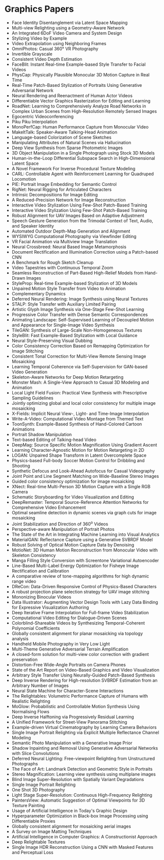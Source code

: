 # Graphics Papers

<ul>

                             

 <li><a target="_blank" href="https://github.com/manjunath5496/Graphics-Papers/blob/master/g(1).pdf" style="text-decoration:none;">Face Identity Disentanglement via Latent Space Mapping</a></li>

 <li><a target="_blank" href="https://github.com/manjunath5496/Graphics-Papers/blob/master/g(2).pdf" style="text-decoration:none;">Multi-view Relighting using a Geometry-Aware Network</a></li>

<li><a target="_blank" href="https://github.com/manjunath5496/Graphics-Papers/blob/master/g(3).pdf" style="text-decoration:none;">An Integrated 6DoF Video Camera and System Design</a></li>
 <li><a target="_blank" href="https://github.com/manjunath5496/Graphics-Papers/blob/master/g(4).pdf" style="text-decoration:none;">Stylizing Video by Example</a></li>                              
<li><a target="_blank" href="https://github.com/manjunath5496/Graphics-Papers/blob/master/g(5).pdf" style="text-decoration:none;">Video Extrapolation using Neighboring Frames</a></li>
<li><a target="_blank" href="https://github.com/manjunath5496/Graphics-Papers/blob/master/g(6).pdf" style="text-decoration:none;">OmniPhotos: Casual 360° VR Photography</a></li>
 <li><a target="_blank" href="https://github.com/manjunath5496/Graphics-Papers/blob/master/g(7).pdf" style="text-decoration:none;">Invertible Grayscale</a></li>

 <li><a target="_blank" href="https://github.com/manjunath5496/Graphics-Papers/blob/master/g(8).pdf" style="text-decoration:none;">Consistent Video Depth Estimation</a></li>
   <li><a target="_blank" href="https://github.com/manjunath5496/Graphics-Papers/blob/master/g(9).pdf" style="text-decoration:none;">FaceBlit: Instant Real-time Example-based Style Transfer to Facial Videos</a></li>
  
   
 <li><a target="_blank" href="https://github.com/manjunath5496/Graphics-Papers/blob/master/g(10).pdf" style="text-decoration:none;">PhysCap: Physically Plausible Monocular 3D Motion Capture in Real Time </a></li>                              
<li><a target="_blank" href="https://github.com/manjunath5496/Graphics-Papers/blob/master/g(11).pdf" style="text-decoration:none;">Real-Time Patch-Based Stylization of Portraits Using Generative Adversarial Network</a></li>
<li><a target="_blank" href="https://github.com/manjunath5496/Graphics-Papers/blob/master/g(12).pdf" style="text-decoration:none;">Neural Rendering and Reenactment of Human Actor Videos</a></li>
<li><a target="_blank" href="https://github.com/manjunath5496/Graphics-Papers/blob/master/g(13).pdf" style="text-decoration:none;">Differentiable Vector Graphics Rasterization for Editing and Learning</a></li>

<li><a target="_blank" href="https://github.com/manjunath5496/Graphics-Papers/blob/master/g(14).pdf" style="text-decoration:none;">RoadNet: Learning to Comprehensively Analyze
Road Networks in Complex Urban Scenes from High-Resolution Remotely Sensed Images</a></li>
                              
<li><a target="_blank" href="https://github.com/manjunath5496/Graphics-Papers/blob/master/g(15).pdf" style="text-decoration:none;">Egocentric Videoconferencing</a></li>

<li><a target="_blank" href="https://github.com/manjunath5496/Graphics-Papers/blob/master/g(16).pdf" style="text-decoration:none;">Piku Piku Interpolation</a></li>

  <li><a target="_blank" href="https://github.com/manjunath5496/Graphics-Papers/blob/master/g(17).pdf" style="text-decoration:none;">MonoPerfCap: Human Performance Capture from Monocular Video</a></li>   
  
<li><a target="_blank" href="https://github.com/manjunath5496/Graphics-Papers/blob/master/g(18).pdf" style="text-decoration:none;">MakeItTalk: Speaker-Aware Talking-Head Animation</a></li> 

  
<li><a target="_blank" href="https://github.com/manjunath5496/Graphics-Papers/blob/master/g(19).pdf" style="text-decoration:none;">Language-based Colorization of Scene Sketches</a></li> 

<li><a target="_blank" href="https://github.com/manjunath5496/Graphics-Papers/blob/master/g(20).pdf" style="text-decoration:none;">Manipulating Attributes of Natural Scenes via Hallucination</a></li>

<li><a target="_blank" href="https://github.com/manjunath5496/Graphics-Papers/blob/master/g(21).pdf" style="text-decoration:none;">Deep View Synthesis from Sparse Photometric Images</a></li>
<li><a target="_blank" href="https://github.com/manjunath5496/Graphics-Papers/blob/master/g(22).pdf" style="text-decoration:none;">3D Object Manipulation in a Single Photograph using Stock 3D Models</a></li> 
 <li><a target="_blank" href="https://github.com/manjunath5496/Graphics-Papers/blob/master/g(23).pdf" style="text-decoration:none;">Human-in-the-Loop Differential Subspace Search in High-Dimensional Latent Space</a></li> 
 

   <li><a target="_blank" href="https://github.com/manjunath5496/Graphics-Papers/blob/master/g(24).pdf" style="text-decoration:none;">A Novel Framework For Inverse Procedural Texture Modeling</a></li>
 
   <li><a target="_blank" href="https://github.com/manjunath5496/Graphics-Papers/blob/master/g(25).pdf" style="text-decoration:none;">CARL: Controllable Agent with Reinforcement Learning for Quadruped Locomotion</a></li>                              
 <li><a target="_blank" href="https://github.com/manjunath5496/Graphics-Papers/blob/master/g(26).pdf" style="text-decoration:none;">PIE: Portrait Image Embedding for Semantic Control</a></li>
 <li><a target="_blank" href="https://github.com/manjunath5496/Graphics-Papers/blob/master/g(27).pdf" style="text-decoration:none;">RigNet: Neural Rigging for Articulated Characters</a></li>
   
 
   <li><a target="_blank" href="https://github.com/manjunath5496/Graphics-Papers/blob/master/g(28).pdf" style="text-decoration:none;">Intrinsic Decompositions for Image Editing</a></li>
 
   <li><a target="_blank" href="https://github.com/manjunath5496/Graphics-Papers/blob/master/g(29).pdf" style="text-decoration:none;">A Reduced-Precision Network for Image Reconstruction </a></li>                              

  <li><a target="_blank" href="https://github.com/manjunath5496/Graphics-Papers/blob/master/g(30).pdf" style="text-decoration:none;">Interactive Video Stylization Using Few-Shot Patch-Based Training</a></li>
 
   <li><a target="_blank" href="https://github.com/manjunath5496/Graphics-Papers/blob/master/g(31).pdf" style="text-decoration:none;">Interactive Video Stylization Using Few-Shot Patch-Based Training</a></li> 
    <li><a target="_blank" href="https://github.com/manjunath5496/Graphics-Papers/blob/master/g(32).pdf" style="text-decoration:none;">Robust Alignment for UAV Images Based on Adaptive Adjustment</a></li> 

   <li><a target="_blank" href="https://github.com/manjunath5496/Graphics-Papers/blob/master/g(33).pdf" style="text-decoration:none;">Speech Gesture Generation from the Trimodal Context of Text, Audio, and Speaker Identity</a></li>                              

  <li><a target="_blank" href="https://github.com/manjunath5496/Graphics-Papers/blob/master/g(34).pdf" style="text-decoration:none;">Automated Outdoor Depth-Map Generation and Alignment</a></li> 
 
  <li><a target="_blank" href="https://github.com/manjunath5496/Graphics-Papers/blob/master/g(35).pdf" style="text-decoration:none;">WYSIWYG Computational Photography via Viewfinder Editing</a></li> 

  <li><a target="_blank" href="https://github.com/manjunath5496/Graphics-Papers/blob/master/g(36).pdf" style="text-decoration:none;">VR Facial Animation via Multiview Image Translation</a></li> 
 
<li><a target="_blank" href="https://github.com/manjunath5496/Graphics-Papers/blob/master/g(37).pdf" style="text-decoration:none;">Neural Crossbreed: Neural Based Image Metamorphosis</a></li>
 <li><a target="_blank" href="https://github.com/manjunath5496/Graphics-Papers/blob/master/g(38).pdf" style="text-decoration:none;">Document Rectification and Illumination Correction using a Patch-based CNN</a></li>
<li><a target="_blank" href="https://github.com/manjunath5496/Graphics-Papers/blob/master/g(39).pdf" style="text-decoration:none;">A Benchmark for Rough Sketch Cleanup</a></li>
 <li><a target="_blank" href="https://github.com/manjunath5496/Graphics-Papers/blob/master/g(40).pdf" style="text-decoration:none;">Video Tapestries with Continuous Temporal Zoom</a></li>                              
<li><a target="_blank" href="https://github.com/manjunath5496/Graphics-Papers/blob/master/g(41).pdf" style="text-decoration:none;">Seamless Reconstruction of Part-Based High-Relief Models from Hand-Drawn Images</a></li>
<li><a target="_blank" href="https://github.com/manjunath5496/Graphics-Papers/blob/master/g(42).pdf" style="text-decoration:none;">StyleProp: Real-time Example-based Stylization of 3D Models</a></li>
 
  <li><a target="_blank" href="https://github.com/manjunath5496/Graphics-Papers/blob/master/g(43).pdf" style="text-decoration:none;">Unpaired Motion Style Transfer from Video to Animation</a></li>
 <li><a target="_blank" href="https://github.com/manjunath5496/Graphics-Papers/blob/master/g(44).pdf" style="text-decoration:none;">Complementary Dynamics</a></li>
   <li><a target="_blank" href="https://github.com/manjunath5496/Graphics-Papers/blob/master/g(45).pdf" style="text-decoration:none;">Deferred Neural Rendering:
Image Synthesis using Neural Textures</a></li>  
   
<li><a target="_blank" href="https://github.com/manjunath5496/Graphics-Papers/blob/master/g(46).pdf" style="text-decoration:none;">STALP: Style Transfer with Auxiliary Limited Pairing</a></li> 
                             
<li><a target="_blank" href="https://github.com/manjunath5496/Graphics-Papers/blob/master/g(47).pdf" style="text-decoration:none;">Artistic Glyph Image Synthesis via One-Stage Few-Shot Learning</a></li>
<li><a target="_blank" href="https://github.com/manjunath5496/Graphics-Papers/blob/master/g(48).pdf" style="text-decoration:none;">Progressive Color Transfer with Dense Semantic Correspondences</a></li>

<li><a target="_blank" href="https://github.com/manjunath5496/Graphics-Papers/blob/master/g(49).pdf" style="text-decoration:none;">Animating Landscape: Self-Supervised Learning of Decoupled Motion and Appearance for Single-Image Video Synthesis</a></li>
                              
<li><a target="_blank" href="https://github.com/manjunath5496/Graphics-Papers/blob/master/g(50).pdf" style="text-decoration:none;">TileGAN: Synthesis of Large-Scale Non-Homogeneous Textures</a></li>
<li><a target="_blank" href="https://github.com/manjunath5496/Graphics-Papers/blob/master/g(51).pdf" style="text-decoration:none;">StyleBlit: Fast Example-Based Stylization with Local Guidance</a></li>
<li><a target="_blank" href="https://github.com/manjunath5496/Graphics-Papers/blob/master/g(52).pdf" style="text-decoration:none;">Neural Style-Preserving Visual Dubbing</a></li>

<li><a target="_blank" href="https://github.com/manjunath5496/Graphics-Papers/blob/master/g(53).pdf" style="text-decoration:none;">Color Consistency Correction Based on Remapping Optimization for Image Stitching</a></li>
 
<li><a target="_blank" href="https://github.com/manjunath5496/Graphics-Papers/blob/master/g(54).pdf" style="text-decoration:none;">Consistent Tonal Correction for Multi-View Remote Sensing Image Mosaicking</a></li>

<li><a target="_blank" href="https://github.com/manjunath5496/Graphics-Papers/blob/master/g(55).pdf" style="text-decoration:none;">Learning Temporal Coherence via Self-Supervision for GAN-based Video Generation</a></li>
 
  <li><a target="_blank" href="https://github.com/manjunath5496/Graphics-Papers/blob/master/g(56).pdf" style="text-decoration:none;">Skeleton-Aware Networks for Deep Motion Retargeting </a></li>                              

  <li><a target="_blank" href="https://github.com/manjunath5496/Graphics-Papers/blob/master/g(57).pdf" style="text-decoration:none;">Monster Mash: A Single-View Approach to Casual 3D Modeling and Animation</a></li>
 
   <li><a target="_blank" href="https://github.com/manjunath5496/Graphics-Papers/blob/master/g(58).pdf" style="text-decoration:none;">Local Light Field Fusion:
Practical View Synthesis with Prescriptive Sampling Guidelines</a></li>
    <li><a target="_blank" href="https://github.com/manjunath5496/Graphics-Papers/blob/master/g(59).pdf" style="text-decoration:none;">Jointly optimizing global and local color consistency for multiple image mosaicking</a></li>
 
  <li><a target="_blank" href="https://github.com/manjunath5496/Graphics-Papers/blob/master/g(60).pdf" style="text-decoration:none;">X-Fields: Implicit Neural View-, Light- and Time-Image Interpolation </a></li>
 
   <li><a target="_blank" href="https://github.com/manjunath5496/Graphics-Papers/blob/master/g(61).pdf" style="text-decoration:none;">Write-A-Video: Computational Video Montage from Themed Text</a></li>
 
   <li><a target="_blank" href="https://github.com/manjunath5496/Graphics-Papers/blob/master/g(62).pdf" style="text-decoration:none;">ToonSynth: Example-Based Synthesis of Hand-Colored Cartoon Animations</a></li>
 
   <li><a target="_blank" href="https://github.com/manjunath5496/Graphics-Papers/blob/master/g(63).pdf" style="text-decoration:none;">Portrait Shadow Manipulation</a></li>                              

  <li><a target="_blank" href="https://github.com/manjunath5496/Graphics-Papers/blob/master/g(64).pdf" style="text-decoration:none;">Text-based Editing of Talking-head Video</a></li>
 
   <li><a target="_blank" href="https://github.com/manjunath5496/Graphics-Papers/blob/master/g(65).pdf" style="text-decoration:none;">DeepMag: Source Specific Motion Magnification Using Gradient Ascent </a></li> 

   <li><a target="_blank" href="https://github.com/manjunath5496/Graphics-Papers/blob/master/g(66).pdf" style="text-decoration:none;">Learning Character-Agnostic Motion for Motion Retargeting in 2D</a></li> 
 
   <li><a target="_blank" href="https://github.com/manjunath5496/Graphics-Papers/blob/master/g(67).pdf" style="text-decoration:none;">LOGAN: Unpaired Shape Transform in Latent Overcomplete Space</a></li>                              

  <li><a target="_blank" href="https://github.com/manjunath5496/Graphics-Papers/blob/master/g(68).pdf" style="text-decoration:none;">Physics-based Full-body Soccer Motion Control for Dribbling and Shooting</a></li> 
 
  
   <li><a target="_blank" href="https://github.com/manjunath5496/Graphics-Papers/blob/master/g(69).pdf" style="text-decoration:none;">Synthetic Defocus and Look-Ahead Autofocus for Casual Videography</a></li>                              

  <li><a target="_blank" href="https://github.com/manjunath5496/Graphics-Papers/blob/master/g(70).pdf" style="text-decoration:none;">Joint Point and Line Segment Matching on Wide-Baseline Stereo Images</a></li> 
  
 
 <li><a target="_blank" href="https://github.com/manjunath5496/Graphics-Papers/blob/master/g(71).pdf" style="text-decoration:none;">Guided color consistency optimization for image mosaicking</a></li>
 
 <li><a target="_blank" href="https://github.com/manjunath5496/Graphics-Papers/blob/master/g(72).pdf" style="text-decoration:none;">XNect: Real-time Multi-Person 3D Motion Capture with a Single RGB Camera</a></li> 
 
 
 <li><a target="_blank" href="https://github.com/manjunath5496/Graphics-Papers/blob/master/g(73).pdf" style="text-decoration:none;">Schematic Storyboarding for Video Visualization and Editing</a></li>
  <li><a target="_blank" href="https://github.com/manjunath5496/Graphics-Papers/blob/master/g(74).pdf" style="text-decoration:none;">DeepRemaster: Temporal Source-Reference Attention Networks for Comprehensive Video Enhancement</a></li>
    <li><a target="_blank" href="https://github.com/manjunath5496/Graphics-Papers/blob/master/g(75).pdf" style="text-decoration:none;">Optimal seamline detection in dynamic scenes via graph cuts for image mosaicking</a></li>                        
<li><a target="_blank" href="https://github.com/manjunath5496/Graphics-Papers/blob/master/g(76).pdf" style="text-decoration:none;">Joint Stabilization and Direction of 360<sup>o</sup> Videos</a></li>

 <li><a target="_blank" href="https://github.com/manjunath5496/Graphics-Papers/blob/master/g(77).pdf" style="text-decoration:none;">Perspective-aware Manipulation of Portrait Photos</a></li> 
 
 
 <li><a target="_blank" href="https://github.com/manjunath5496/Graphics-Papers/blob/master/g(78).pdf" style="text-decoration:none;">The State of the Art in
Integrating Machine Learning into Visual Analytics</a></li>
  <li><a target="_blank" href="https://github.com/manjunath5496/Graphics-Papers/blob/master/g(79).pdf" style="text-decoration:none;">MaterialGAN: Reflectance Capture using a Generative SVBRDF Model</a></li>


 <li><a target="_blank" href="https://github.com/manjunath5496/Graphics-Papers/blob/master/g(80).pdf" style="text-decoration:none;">Robust Solving of Optical Motion Capture Data by Denoising</a></li> 
 
 
 <li><a target="_blank" href="https://github.com/manjunath5496/Graphics-Papers/blob/master/g(81).pdf" style="text-decoration:none;">MotioNet: 3D Human Motion Reconstruction from Monocular Video with Skeleton Consistency</a></li>
  <li><a target="_blank" href="https://github.com/manjunath5496/Graphics-Papers/blob/master/g(82).pdf" style="text-decoration:none;">Manga Filling Style Conversion with Screentone Variational Autoencoder</a></li>

 <li><a target="_blank" href="https://github.com/manjunath5496/Graphics-Papers/blob/master/g(83).pdf" style="text-decoration:none;">Line-Based Multi-Label Energy Optimization for Fisheye Image Rectification and Calibration</a></li>
  <li><a target="_blank" href="https://github.com/manjunath5496/Graphics-Papers/blob/master/g(84).pdf" style="text-decoration:none;">A comparative review of tone-mapping algorithms for high dynamic range video</a></li>

 <li><a target="_blank" href="https://github.com/manjunath5496/Graphics-Papers/blob/master/g(85).pdf" style="text-decoration:none;">DReCon: Data-Driven Responsive Control of Physics-Based Characters</a></li>
  <li><a target="_blank" href="https://github.com/manjunath5496/Graphics-Papers/blob/master/g(86).pdf" style="text-decoration:none;">A robust projection plane selection strategy for UAV image stitching</a></li>

 <li><a target="_blank" href="https://github.com/manjunath5496/Graphics-Papers/blob/master/g(87).pdf" style="text-decoration:none;">Mononizing Binocular Videos</a></li>
  <li><a target="_blank" href="https://github.com/manjunath5496/Graphics-Papers/blob/master/g(88).pdf" style="text-decoration:none;">Data Illustrator: Augmenting Vector Design Tools with Lazy Data Binding for Expressive Visualization Authoring</a></li>
  <li><a target="_blank" href="https://github.com/manjunath5496/Graphics-Papers/blob/master/g(89).pdf" style="text-decoration:none;">Deep Iterative Frame Interpolation for Full-frame Video Stabilization</a></li>
  
  
  <li><a target="_blank" href="https://github.com/manjunath5496/Graphics-Papers/blob/master/g(90).pdf" style="text-decoration:none;"> Computational Video Editing for Dialogue-Driven Scenes</a></li>
  <li><a target="_blank" href="https://github.com/manjunath5496/Graphics-Papers/blob/master/g(91).pdf" style="text-decoration:none;">Colorblind-Shareable Videos by Synthesizing Temporal-Coherent Polynomial Coefficients</a></li>

 <li><a target="_blank" href="https://github.com/manjunath5496/Graphics-Papers/blob/master/g(92).pdf" style="text-decoration:none;">Globally consistent alignment for planar mosaicking via topology analysis</a></li>
  <li><a target="_blank" href="https://github.com/manjunath5496/Graphics-Papers/blob/master/g(93).pdf" style="text-decoration:none;"> Handheld Mobile Photography in Very Low Light</a></li>
  <li><a target="_blank" href="https://github.com/manjunath5496/Graphics-Papers/blob/master/g(94).pdf" style="text-decoration:none;">Multi-Theme Generative Adversarial Terrain Amplification</a></li> 
  
   <li><a target="_blank" href="https://github.com/manjunath5496/Graphics-Papers/blob/master/g(95).pdf" style="text-decoration:none;">A closed-form solution for multi-view color correction with gradient preservation</a></li>  
  
<li><a target="_blank" href="https://github.com/manjunath5496/Graphics-Papers/blob/master/g(96).pdf" style="text-decoration:none;">Distortion-Free Wide-Angle Portraits on Camera Phones</a></li> 
  
  
<li><a target="_blank" href="https://github.com/manjunath5496/Graphics-Papers/blob/master/g(97).pdf" style="text-decoration:none;">State of the Art Report on Video-Based Graphics and Video Visualization</a></li>


 <li><a target="_blank" href="https://github.com/manjunath5496/Graphics-Papers/blob/master/g(98).pdf" style="text-decoration:none;">Arbitrary Style Transfer Using Neurally-Guided Patch-Based Synthesis</a></li> 
  
   <li><a target="_blank" href="https://github.com/manjunath5496/Graphics-Papers/blob/master/g(99).pdf" style="text-decoration:none;">Deep Inverse Rendering for High-resolution SVBRDF Estimation from an Arbitrary Number of Images</a></li>  
  
<li><a target="_blank" href="https://github.com/manjunath5496/Graphics-Papers/blob/master/g(100).pdf" style="text-decoration:none;">Neural State Machine for Character-Scene Interactions</a></li>  
  
 <li><a target="_blank" href="https://github.com/manjunath5496/Graphics-Papers/blob/master/g(101).pdf" style="text-decoration:none;">The Relightables: Volumetric Performance Capture of Humans with Realistic Relighting</a></li> 
  
   <li><a target="_blank" href="https://github.com/manjunath5496/Graphics-Papers/blob/master/g(102).pdf" style="text-decoration:none;">MoGlow: Probabilistic and Controllable Motion Synthesis Using Normalising Flows</a></li> 
  
   
 <li><a target="_blank" href="https://github.com/manjunath5496/Graphics-Papers/blob/master/g(103).pdf" style="text-decoration:none;">Deep Inverse Halftoning via Progressively
Residual Learning </a></li> 
  
   <li><a target="_blank" href="https://github.com/manjunath5496/Graphics-Papers/blob/master/g(104).pdf" style="text-decoration:none;">A Unified Framework for Street-View
Panorama Stitching</a></li>  
   
 <li><a target="_blank" href="https://github.com/manjunath5496/Graphics-Papers/blob/master/g(105).pdf" style="text-decoration:none;">Example-driven Virtual Cinematography by Learning Camera Behaviors</a></li> 
 
<li><a target="_blank" href="https://github.com/manjunath5496/Graphics-Papers/blob/master/g(106).pdf" style="text-decoration:none;">Single Image Portrait Relighting via Explicit Multiple Reflectance Channel Modeling</a></li> 
  
   <li><a target="_blank" href="https://github.com/manjunath5496/Graphics-Papers/blob/master/g(107).pdf" style="text-decoration:none;">Semantic Photo Manipulation with a Generative Image Prior</a></li> 
  
   
 <li><a target="_blank" href="https://github.com/manjunath5496/Graphics-Papers/blob/master/g(108).pdf" style="text-decoration:none;">Shadow Inpainting and Removal Using Generative Adversarial Networks with Slice Convolutions</a></li> 
  
   <li><a target="_blank" href="https://github.com/manjunath5496/Graphics-Papers/blob/master/g(109).pdf" style="text-decoration:none;">Deferred Neural Lighting: Free-viewpoint Relighting from Unstructured Photographs</a></li>  
   
 <li><a target="_blank" href="https://github.com/manjunath5496/Graphics-Papers/blob/master/g(110).pdf" style="text-decoration:none;">The Face of Art: Landmark Detection and Geometric Style in Portraits </a></li>  
   
<li><a target="_blank" href="https://github.com/manjunath5496/Graphics-Papers/blob/master/g(111).pdf" style="text-decoration:none;">Stereo Magnification: Learning view synthesis using multiplane images</a></li> 
  
   
 <li><a target="_blank" href="https://github.com/manjunath5496/Graphics-Papers/blob/master/g(112).pdf" style="text-decoration:none;">Blind Image Super-Resolution with Spatially Variant Degradations</a></li> 
  
   <li><a target="_blank" href="https://github.com/manjunath5496/Graphics-Papers/blob/master/g(113).pdf" style="text-decoration:none;">Single Image Portrait Relighting</a></li>  
   
<li><a target="_blank" href="https://github.com/manjunath5496/Graphics-Papers/blob/master/g(114).pdf" style="text-decoration:none;">One Shot 3D Photography</a></li>
 <li><a target="_blank" href="https://github.com/manjunath5496/Graphics-Papers/blob/master/g(115).pdf" style="text-decoration:none;">Light Stage Super-Resolution: Continuous High-Frequency Relighting</a></li>  
   
 <li><a target="_blank" href="https://github.com/manjunath5496/Graphics-Papers/blob/master/g(116).pdf" style="text-decoration:none;">PaintersView: Automatic Suggestion of Optimal Viewpoints for 3D Texture Painting</a></li>   
   
   <li><a target="_blank" href="https://github.com/manjunath5496/Graphics-Papers/blob/master/g(117).pdf" style="text-decoration:none;">Usage of Artificial Intelligence in Today's Graphic Design</a></li>  
   
 <li><a target="_blank" href="https://github.com/manjunath5496/Graphics-Papers/blob/master/g(118).pdf" style="text-decoration:none;">Hyperparameter Optimization in Black-box Image Processing using Differentiable Proxies</a></li>  
   
  <li><a target="_blank" href="https://github.com/manjunath5496/Graphics-Papers/blob/master/g(119).pdf" style="text-decoration:none;">Globally consistent alignment for mosaicking aerial images</a></li> 
  
   <li><a target="_blank" href="https://github.com/manjunath5496/Graphics-Papers/blob/master/g(120).pdf" style="text-decoration:none;">A Survey on Image Matting Techniques</a></li>  
   
 <li><a target="_blank" href="https://github.com/manjunath5496/Graphics-Papers/blob/master/g(121).pdf" style="text-decoration:none;">Artificial Intelligence in Computer Graphics: A Constructionist Approach</a></li>   
   
   <li><a target="_blank" href="https://github.com/manjunath5496/Graphics-Papers/blob/master/g(122).pdf" style="text-decoration:none;">Deep Relightable Textures </a></li>  
     
<li><a target="_blank" href="https://github.com/manjunath5496/Graphics-Papers/blob/master/g(123).pdf" style="text-decoration:none;">Single Image HDR Reconstruction Using a CNN with Masked Features and Perceptual Loss</a></li>  
   
 </ul>
   
   
